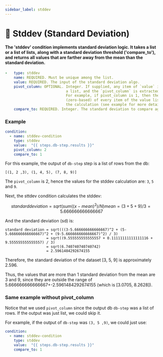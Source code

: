```yaml
---
sidebar_label: stddev
---
```


# 🎯 Stddev (Standard Deviation)

#### The 'stddev' condition implements standard deviation logic. It takes a list or a list of lists, along with a standard deviation threshold ('compare_to'), and returns all values that are farther away from the mean than the standard deviation.
```yaml
-   type: stddev
    name: REQUIRED. Must be unique among the list.
    value: REQUIRED. The input of the standard deviation algo.
    pivot_column: OPTIONAL. Integer. If supplied, any item of `value` is threatened as
                            a list, and the `pivot_column` is extracted from any item.
                            For example, if pivot_column is 1, then the second column
                            (zero-based) of every item of the value list is used for
                            the calculation (see example for more details)
    compare_to: REQUIRED. Integer. The standard deviation to compare against.
```
### Example
```yaml
condition:
  - name: stddev-condition
    type: stddev
    value:  "{{ steps.db-step.results }}"
    pivot_column: 2
    compare_to: 1
```
For this example, the output of `db-step` step is a list of rows from the db:

`[(1, 2 ,3), (1, 4, 5), (7, 8, 9)]`

The `pivot_column` is 2, hence the values for the stddev calculation are:
`3`, `5` and `9`.

Next, the sttdev condition calculates the stddev:
```math
standard deviation = sqrt(sum((x - mean)^2) / N)
mean = (3 + 5 + 9) / 3 = 5.666666666666667
```

And the standard deviation (sd) is:
```
standard deviation = sqrt(((3-5.666666666666667)^2 + (5-5.666666666666667)^2 + (9-5.666666666666667)^2) / 3)
                   = sqrt((9.555555555555557 + 0.11111111111111116 + 9.555555555555557) / 3)
                   = sqrt(6.740740740740742)
                   = 2.5961484292674155
```

Therefore, the standard deviation of the dataset [3, 5, 9] is approximately 2.596.

Thus, the values that are more than 1 standard deviation from the mean are 3 and 9, since they are outside the range of 5.666666666666667+-2.5961484292674155 (which is [3.0705, 8.2628]).

### Same example without pivot_column
Notice that we used `pivot_column` since the output db `db-step` was a list of rows.
If the output was just list, we could skip it.

For example, if the output of `db-step` was `(3, 5 ,9)`, we could just use:
```yaml
condition:
  - name: stddev-condition
    type: stddev
    value:  "{{ steps.db-step.results }}"
    compare_to: 1
```
